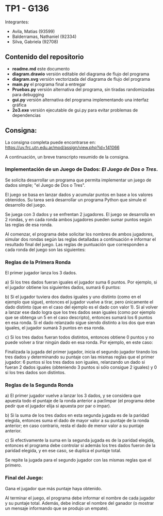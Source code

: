 # TP1 - G136
Integrantes:

 - Avila, Matias (93599)
 - Balderramas, Nathaniel (92334)
 - Silva, Gabriela (92708)

## Contenido del repositorio
 - **readme.md** este documento
 - **diagram.drawio** versión editable del diagrama de flujo del programa
 - **diagram.svg** versión vectorizada del diagrama de flujo del programa
 - **main.py** el programa final a entregar
 - **Pruebas.py** versión alternativa del programa, sin tiradas randomizadas para debugging
 - **gui.py** versión alternativa del programa implementando una interfaz gráfica
 - **2o3.exe** versión ejecutable de gui.py para evitar problemas de dependencias


## Consigna:
La consigna completa puede encontrarse en: https://uv.frc.utn.edu.ar/mod/assign/view.php?id=141066

A continuación, un breve transcripto resumido de la consigna.

### Implementación de un Juego de Dados: *El Juego de Dos o Tres*.

Se solicita desarrollar un programa que permita implementar un juego de dados simple; "el Juego de Dos o Tres". 

El juego se basa en lanzar dados y acumular puntos en base a los valores obtenidos. Su tarea será desarrollar un programa Python que simule el desarrollo del juego.

Se juega con 3 dados y se enfrentan 2 jugadores. El juego se desarrolla en 2 rondas, y en cada ronda ambos jugadores pueden sumar puntos según las reglas de esa ronda.

Al comenzar, el programa debe solicitar los nombres de ambos jugadores, simular dos rondas según las reglas detalladas a continuación e informar el resultado final del juego. Las reglas de puntuación que corresponden a cada ronda del juego son las siguientes:

### Reglas de la Primera Ronda

El primer jugador lanza los 3 dados.

a) Si los tres dados fueran iguales el jugador suma 6 puntos. Por ejemplo, si el jugador obtiene los siguientes dados, sumará 6 puntos:

b) Si el jugador tuviera dos dados iguales y uno distinto (como en el ejemplo que sigue), entonces el jugador vuelve a tirar, pero únicamente el dado distinto (que en el caso del ejemplo es el dado con valor 1). Si al volver a lanzar ese dado logra que los tres dados sean iguales (como por ejemplo que se obtenga un 5 en el caso descripto), entonces sumará los 6 puntos en esa ronda. Si el dado relanzado sigue siendo distinto a los dos que eran iguales, el jugador sumará 3 puntos en esa ronda.

c) Si los tres dados fueran todos distintos, entonces obtiene 0 puntos y no puede volver a tirar ningún dado en esa ronda. Por ejemplo, en este caso:

Finalizada la jugada del primer jugador, inicia el segundo jugador tirando los tres dados y determinando su puntaje con las mismas reglas que el primer jugador: 6 puntos si los tres dados son iguales, relanzando un dado si fueran 2 dados iguales (obteniendo 3 puntos si sólo consigue 2 iguales) y 0 si los tres dados son distintos.

### Reglas de la Segunda Ronda

a) El primer jugador vuelve a lanzar los 3 dados, y se considera que apuesta todo el puntaje de la ronda anterior a par/impar (el programa debe pedir que el jugador elija si apuesta por par o impar).

b) Si la suma de los tres dados en esta segunda jugada es de la paridad elegida, entonces suma el dado de mayor valor a su puntaje de la ronda anterior; en caso contrario, resta el dado de menor valor a su puntaje anterior.

c) Si efectivamente la suma en la segunda jugada es de la paridad elegida, entonces el programa debe controlar si además los tres dados fueron de la paridad elegida, y en ese caso, se duplica el puntaje total.

Se repite la jugada para el segundo jugador con las mismas reglas que el primero.

### Final del Juego:

Gana el jugador que más puntaje haya obtenido.

Al terminar el juego, el programa debe informar el nombre de cada jugador y su puntaje total. Además, debe indicar el nombre del ganador (o mostrar un mensaje informando que se produjo un empate).

